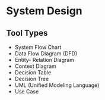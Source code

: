 # System Design

<!--
Synchronize Design Pattern

https://github.com/donnemartin/system-design-primer
-->

## Tool Types

- System Flow Chart
- Data Flow Diagram (DFD)
- Entity- Relation Diagram
- Context Diagram
- Decision Table
- Decision Tree
- UML (Unified Modeling Language)
- Use Case
